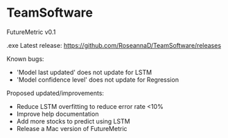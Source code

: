 # TeamSoftware 

FutureMetric v0.1

.exe Latest release: https://github.com/RoseannaD/TeamSoftware/releases

Known bugs:
* 'Model last updated' does not update for LSTM
* 'Model confidence level' does not update for Regression
         
Proposed updated/improvements:
* Reduce LSTM overfitting to reduce error rate <10%
* Improve help documentation
* Add more stocks to predict using LSTM
* Release a Mac version of FutureMetric

 

